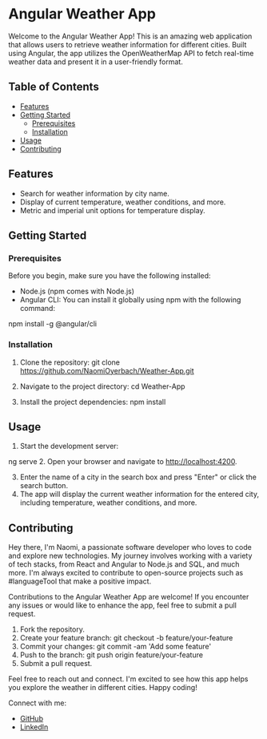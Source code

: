 # Angular Weather App

Welcome to the Angular Weather App! This is an amazing web application that allows users to retrieve weather information for different cities. Built using Angular, the app utilizes the OpenWeatherMap API to fetch real-time weather data and present it in a user-friendly format.

## Table of Contents
- [Features](#features)
- [Getting Started](#getting-started)
  - [Prerequisites](#prerequisites)
  - [Installation](#installation)
- [Usage](#usage)
- [Contributing](#contributing)

## Features
- Search for weather information by city name.
- Display of current temperature, weather conditions, and more.
- Metric and imperial unit options for temperature display.

## Getting Started

### Prerequisites
Before you begin, make sure you have the following installed:
- Node.js (npm comes with Node.js)
- Angular CLI: You can install it globally using npm with the following command: 

npm install -g @angular/cli


### Installation
1. Clone the repository: 
  git clone https://github.com/NaomiOyerbach/Weather-App.git

2. Navigate to the project directory: 
  cd Weather-App

3. Install the project dependencies: 
  npm install


## Usage
1. Start the development server: 

ng serve
2. Open your browser and navigate to [http://localhost:4200](http://localhost:4200).

3. Enter the name of a city in the search box and press "Enter" or click the search button.
4. The app will display the current weather information for the entered city, including temperature, weather conditions, and more.

## Contributing
Hey there, I'm Naomi, a passionate software developer who loves to code and explore new technologies. My journey involves working with a variety of tech stacks, from React and Angular to Node.js and SQL, and much more. I'm always excited to contribute to open-source projects such as #languageTool that make a positive impact.

Contributions to the Angular Weather App are welcome! If you encounter any issues or would like to enhance the app, feel free to submit a pull request.

1. Fork the repository.
2. Create your feature branch: 
  git checkout -b feature/your-feature
4. Commit your changes: 
  git commit -am 'Add some feature'
5. Push to the branch: 
  git push origin feature/your-feature
6. Submit a pull request.

Feel free to reach out and connect. I'm excited to see how this app helps you explore the weather in different cities. Happy coding!

Connect with me:
- [GitHub](https://github.com/NaomiOyerbach)
- [LinkedIn](https://www.linkedin.com/in/naomioyerbach)
